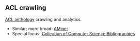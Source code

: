 ## ACL crawling

[ACL anthology](http://www.aclweb.org/anthology/) crawling and analytics.

* Similar; more broad: [AMiner](http://arnetminer.org/introduction)
* Special focus: [Collection of Computer Science Bibliographies](http://liinwww.ira.uka.de/bibliography/)
